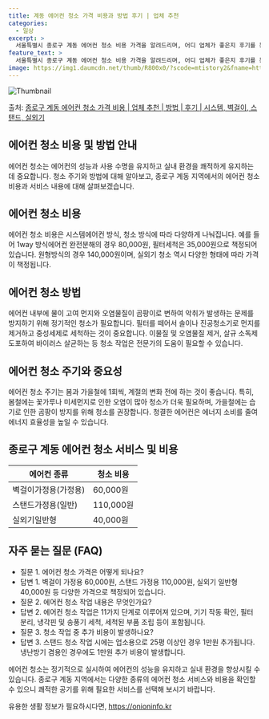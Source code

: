 ```yaml
---
title: 계동 에어컨 청소 가격 비용과 방법 후기 | 업체 추천
categories:
  - 일상
excerpt: >
  서울특별시 종로구 계동 에어컨 청소 비용 가격을 알려드리며, 어디 업체가 좋은지 후기를 통해 알아보겠습니다. 현재 글에서는 시스템, 벽걸이, 스탠드, 실외기 각각에 대해 청소 비용이 나와 있으니 참고하시면 되겠습니다. 에어컨 분해 청소 방법 보기 👈 클릭셀프 에어컨 청소 방법 보기👈 클릭종로구 계동 에어컨 청소 비용시스템에어컨 방식클리닝방식금액1way 방식에어컨 완전분해80,000원1way 방식에어컨 필터세척35,000원2way 방식에어컨 완전분해90,000원2way 방식에어컨 필터세척35,000원4way 방식에어컨 완전분해120,000원4way 방식에어컨 필터세척35,000원원형방식에어컨 완전분해140,000원원형방식에어컨 필터세척35,000원에어컨 청소 견적 샘플 보기 👈 클릭에어컨 냄새의 원인에어컨..
feature_text: >
  서울특별시 종로구 계동 에어컨 청소 비용 가격을 알려드리며, 어디 업체가 좋은지 후기를 통해 알아보겠습니다. 현재 글에서는 시스템, 벽걸이, 스탠드, 실외기 각각에 대해 청소 비용이 나와 있으니 참고하시면 되겠습니다. 에어컨 분해 청소 방법 보기 👈 클릭셀프 에어컨 청소 방법 보기👈 클릭종로구 계동 에어컨 청소 비용시스템에어컨 방식클리닝방식금액1way 방식에어컨 완전분해80,000원1way 방식에어컨 필터세척35,000원2way 방식에어컨 완전분해90,000원2way 방식에어컨 필터세척35,000원4way 방식에어컨 완전분해120,000원4way 방식에어컨 필터세척35,000원원형방식에어컨 완전분해140,000원원형방식에어컨 필터세척35,000원에어컨 청소 견적 샘플 보기 👈 클릭에어컨 냄새의 원인에어컨..
image: https://img1.daumcdn.net/thumb/R800x0/?scode=mtistory2&fname=https%3A%2F%2Fblog.kakaocdn.net%2Fdn%2FN62bC%2FbtsHvwPFxTP%2FKQXta4Z4rMvO4UGLwmKLg1%2Fimg.webp
---
```


![Thumbnail](https://img1.daumcdn.net/thumb/R800x0/?scode=mtistory2&fname=https%3A%2F%2Fblog.kakaocdn.net%2Fdn%2FN62bC%2FbtsHvwPFxTP%2FKQXta4Z4rMvO4UGLwmKLg1%2Fimg.webp)

<p>출처: <a href="https://onioninfo.kr/entry/%EC%A2%85%EB%A1%9C%EA%B5%AC-%EA%B3%84%EB%8F%99-%EC%97%90%EC%96%B4%EC%BB%A8-%EC%B2%AD%EC%86%8C-%EA%B0%80%EA%B2%A9-%EB%B9%84%EC%9A%A9-%EC%97%85%EC%B2%B4-%EC%B6%94%EC%B2%9C-%EB%B0%A9%EB%B2%95-%ED%9B%84%EA%B8%B0-%EC%8B%9C%EC%8A%A4%ED%85%9C-%EB%B2%BD%EA%B1%B8%EC%9D%B4-%EC%8A%A4%ED%83%A0%EB%93%9C-%EC%8B%A4%EC%99%B8%EA%B8%B0" rel="dofollow">종로구 계동 에어컨 청소 가격 비용 | 업체 추천 | 방법 | 후기 | 시스템, 벽걸이, 스탠드, 실외기</a> </p>

## 에어컨 청소 비용 및 방법 안내

에어컨 청소는 에어컨의 성능과 사용 수명을 유지하고 실내 환경을 쾌적하게 유지하는 데 중요합니다. 청소 주기와 방법에 대해 알아보고, 종로구
계동 지역에서의 에어컨 청소 비용과 서비스 내용에 대해 살펴보겠습니다.

## 에어컨 청소 비용

에어컨 청소 비용은 시스템에어컨 방식, 청소 방식에 따라 다양하게 나눠집니다. 예를 들어 1way 방식에어컨 완전분해의 경우 80,000원,
필터세척은 35,000원으로 책정되어 있습니다. 원형방식의 경우 140,000원이며, 실외기 청소 역시 다양한 형태에 따라 가격이
책정됩니다.

## 에어컨 청소 방법

에어컨 내부에 물이 고여 먼지와 오염물질이 곰팡이로 변하여 악취가 발생하는 문제를 방지하기 위해 정기적인 청소가 필요합니다. 필터를 떼어서
솔이나 진공청소기로 먼지를 제거하고 중성세제로 세척하는 것이 중요합니다. 이물질 및 오염물질 제거, 살규 소독제 도포하여 바이러스 살균하는
등 청소 작업은 전문가의 도움이 필요할 수 있습니다.

## 에어컨 청소 주기와 중요성

에어컨 청소 주기는 봄과 가을철에 1회씩, 계절의 변화 전에 하는 것이 좋습니다. 특히, 봄철에는 꽃가루나 미세먼지로 인한 오염이 많아
청소가 더욱 필요하며, 가을철에는 습기로 인한 곰팡이 방지를 위해 청소를 권장합니다. 청결한 에어컨은 에너지 소비를 줄여 에너지 효율성을
높일 수 있습니다.

## 종로구 계동 에어컨 청소 서비스 및 비용

**에어컨 종류** | **청소 비용**  
---|---  
벽걸이가정용(가정용) | 60,000원  
스탠드가정용(일반) | 110,000원  
실외기일반형 | 40,000원  
  
## 자주 묻는 질문 (FAQ)

  * 질문 1. 에어컨 청소 가격은 어떻게 되나요?
  * 답변 1. 벽걸이 가정용 60,000원, 스탠드 가정용 110,000원, 실외기 일반형 40,000원 등 다양한 가격으로 책정되어 있습니다.
  * 질문 2. 에어컨 청소 작업 내용은 무엇인가요?
  * 답변 2. 에어컨 청소 작업은 11가지 단계로 이루어져 있으며, 기기 작동 확인, 필터 분리, 냉각핀 및 송풍기 세척, 세척된 부품 조립 등이 포함됩니다.
  * 질문 3. 청소 작업 중 추가 비용이 발생하나요?
  * 답변 3. 스탠드 청소 작업 시에는 업소용으로 25평 이상인 경우 1만원 추가됩니다. 냉난방기 겸용인 경우에도 1만원 추가 비용이 발생합니다.

에어컨 청소는 정기적으로 실시하여 에어컨의 성능을 유지하고 실내 환경을 향상시킬 수 있습니다. 종로구 계동 지역에서는 다양한 종류의 에어컨
청소 서비스와 비용을 확인할 수 있으니 쾌적한 공기를 위해 필요한 서비스를 선택해 보시기 바랍니다.

 

유용한 생활 정보가 필요하시다면, <a href="https://onioninfo.kr" rel="dofollow">https://onioninfo.kr</a>



